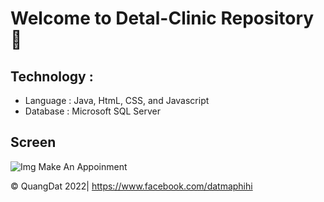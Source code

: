 # Welcome to Detal-Clinic Repository 👋

## Technology :
* Language : Java, HtmL, CSS, and Javascript
* Database : Microsoft SQL Server 

## Screen 
![Img Make An Appoinment](https://github.com/QuanggDat/DetalClinic/blob/main/images/(1)MakeAppointment.png)
<img alt="" src="">

© QuangDat 2022| https://www.facebook.com/datmaphihi
